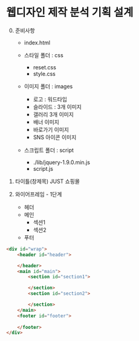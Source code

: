 # 웹디자인 제작 분석 기획 설계

0. 준비사항
   - index.html
   - 스타일 폴더 : css 
     * reset.css
     * style.css

   - 이미지 폴더 : images
     * 로고 : 워드타입
     * 슬라이드 : 3개 이미지
     * 갤러리 3개 이미지 
     * 배너 이미지
     * 바로가기 이미지
     * SNS 아이콘 이미지

   - 스크립트 폴더 : script
     * ./lib/jquery-1.9.0.min.js
     * script.js



1. 타이틀(창제목) 
   JUST 쇼핑몰

2. 와이어프레임 - 1단계
   - 헤더
   - 메인
     - 섹션1
     - 섹션2     
   - 푸터
   
```html
<div id="wrap">
    <header id="header">

    </header>
    <main id="main">
        <section id="section1">

        </section>
        <section id="section2">

        </section>
    </main>
    <footer id="footer">
        
    </footer>
</div>
```